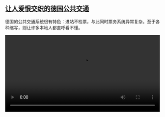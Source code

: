 <!--1670147223000-->
[让人爱恨交织的德国公共交通](https://www.dw.com/zh/%E8%AE%A9%E4%BA%BA%E7%88%B1%E6%81%A8%E4%BA%A4%E7%BB%87%E7%9A%84%E5%BE%B7%E5%9B%BD%E5%85%AC%E5%85%B1%E4%BA%A4%E9%80%9A/a-63967860)
------

<p>德国的公共交通系统很有特色：进站不检票，与此同时票务系统异常复杂。至于各种缩写，则让许多本地人都直呼看不懂。</small></p><video src="https://tvdownloaddw-a.akamaihd.net/dwtv_video/flv/vdt_zh/2022/bchi221202_001_nahverkehrwide_01r_AVC_1280x720.mp4" controls style="width:100%"></video>
